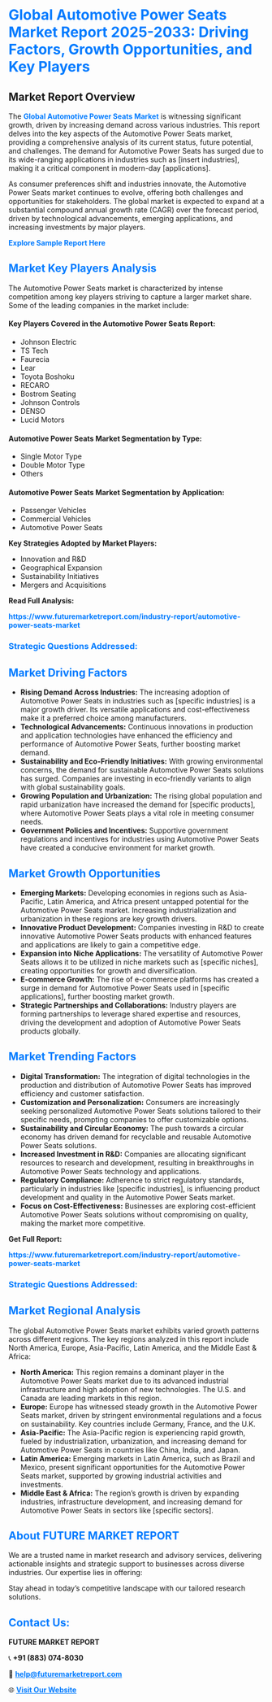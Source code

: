 <h1 style="color: #007BFF;">Global Automotive Power Seats Market Report 2025-2033: Driving Factors, Growth Opportunities, and Key Players</h1>

<section id="overview">
<h2>Market Report Overview</h2>
<p>The <a href="https://www.futuremarketreport.com/industry-report/automotive-power-seats-market" style="color: #007BFF; text-decoration: none;"><strong>Global Automotive Power Seats Market</strong></a> is witnessing significant growth, driven by increasing demand across various industries. This report delves into the key aspects of the Automotive Power Seats market, providing a comprehensive analysis of its current status, future potential, and challenges. The demand for Automotive Power Seats has surged due to its wide-ranging applications in industries such as [insert industries], making it a critical component in modern-day [applications].</p>
<p>As consumer preferences shift and industries innovate, the Automotive Power Seats market continues to evolve, offering both challenges and opportunities for stakeholders. The global market is expected to expand at a substantial compound annual growth rate (CAGR) over the forecast period, driven by technological advancements, emerging applications, and increasing investments by major players.</p>
</section>

<section id="overview">
<p><a href="https://www.futuremarketreport.com/request-sample/reportId=126666" style="color: #007BFF; text-decoration: none;"><strong>Explore Sample Report Here</strong></a></p>
</section>

<section id="key-players">
<h2 style="color: #007BFF;">Market Key Players Analysis</h2>
<p>The Automotive Power Seats market is characterized by intense competition among key players striving to capture a larger market share. Some of the leading companies in the market include:</p>
<h4>Key Players Covered in the Automotive Power Seats Report:</h4>
<ul><li>Johnson Electric</li><li>TS Tech</li><li>Faurecia</li><li>Lear</li><li>Toyota Boshoku</li><li>RECARO</li><li>Bostrom Seating</li><li>Johnson Controls</li><li>DENSO</li><li>Lucid Motors</li></ul>
<h4>Automotive Power Seats Market Segmentation by Type:</h4>
<ul><li>Single Motor Type</li><li>Double Motor Type</li><li>Others</li></ul>

<h4>Automotive Power Seats Market Segmentation by Application:</h4>
<ul><li>Passenger Vehicles</li><li>Commercial Vehicles</li><li>Automotive Power Seats</li></ul>
<p><strong>Key Strategies Adopted by Market Players:</strong></p>
<ul>
<li>Innovation and R&D</li>
<li>Geographical Expansion</li>
<li>Sustainability Initiatives</li>
<li>Mergers and Acquisitions</li>
</ul>
</section>

<section>
<p><strong>Read Full Analysis: </strong></p><a href="https://www.futuremarketreport.com/industry-report/automotive-power-seats-market" style="color: #007BFF; text-decoration: none;"><strong>https://www.futuremarketreport.com/industry-report/automotive-power-seats-market</strong></a>
<h3 style="color: #007BFF;">Strategic Questions Addressed:</h3>
</section>

<section id="driving-factors">
<h2 style="color: #007BFF;">Market Driving Factors</h2>
<ul>
<li><strong>Rising Demand Across Industries:</strong> The increasing adoption of Automotive Power Seats in industries such as [specific industries] is a major growth driver. Its versatile applications and cost-effectiveness make it a preferred choice among manufacturers.</li>
<li><strong>Technological Advancements:</strong> Continuous innovations in production and application technologies have enhanced the efficiency and performance of Automotive Power Seats, further boosting market demand.</li>
<li><strong>Sustainability and Eco-Friendly Initiatives:</strong> With growing environmental concerns, the demand for sustainable Automotive Power Seats solutions has surged. Companies are investing in eco-friendly variants to align with global sustainability goals.</li>
<li><strong>Growing Population and Urbanization:</strong> The rising global population and rapid urbanization have increased the demand for [specific products], where Automotive Power Seats plays a vital role in meeting consumer needs.</li>
<li><strong>Government Policies and Incentives:</strong> Supportive government regulations and incentives for industries using Automotive Power Seats have created a conducive environment for market growth.</li>
</ul>
</section>

<section id="growth-opportunities">
<h2 style="color: #007BFF;">Market Growth Opportunities</h2>
<ul>
<li><strong>Emerging Markets:</strong> Developing economies in regions such as Asia-Pacific, Latin America, and Africa present untapped potential for the Automotive Power Seats market. Increasing industrialization and urbanization in these regions are key growth drivers.</li>
<li><strong>Innovative Product Development:</strong> Companies investing in R&D to create innovative Automotive Power Seats products with enhanced features and applications are likely to gain a competitive edge.</li>
<li><strong>Expansion into Niche Applications:</strong> The versatility of Automotive Power Seats allows it to be utilized in niche markets such as [specific niches], creating opportunities for growth and diversification.</li>
<li><strong>E-commerce Growth:</strong> The rise of e-commerce platforms has created a surge in demand for Automotive Power Seats used in [specific applications], further boosting market growth.</li>
<li><strong>Strategic Partnerships and Collaborations:</strong> Industry players are forming partnerships to leverage shared expertise and resources, driving the development and adoption of Automotive Power Seats products globally.</li>
</ul>
</section>

<section id="trending-factors">
<h2 style="color: #007BFF;">Market Trending Factors</h2>
<ul>
<li><strong>Digital Transformation:</strong> The integration of digital technologies in the production and distribution of Automotive Power Seats has improved efficiency and customer satisfaction.</li>
<li><strong>Customization and Personalization:</strong> Consumers are increasingly seeking personalized Automotive Power Seats solutions tailored to their specific needs, prompting companies to offer customizable options.</li>
<li><strong>Sustainability and Circular Economy:</strong> The push towards a circular economy has driven demand for recyclable and reusable Automotive Power Seats solutions.</li>
<li><strong>Increased Investment in R&D:</strong> Companies are allocating significant resources to research and development, resulting in breakthroughs in Automotive Power Seats technology and applications.</li>
<li><strong>Regulatory Compliance:</strong> Adherence to strict regulatory standards, particularly in industries like [specific industries], is influencing product development and quality in the Automotive Power Seats market.</li>
<li><strong>Focus on Cost-Effectiveness:</strong> Businesses are exploring cost-efficient Automotive Power Seats solutions without compromising on quality, making the market more competitive.</li>
</ul>
</section>

<section>
<p><strong>Get Full Report: </strong></p><a href="https://www.futuremarketreport.com/industry-report/automotive-power-seats-market" style="color: #007BFF; text-decoration: none;"><strong>https://www.futuremarketreport.com/industry-report/automotive-power-seats-market</strong></a>
<h3 style="color: #007BFF;">Strategic Questions Addressed:</h3>
</section>


<section id="regional-analysis">
<h2 style="color: #007BFF;">Market Regional Analysis</h2>
<p>The global Automotive Power Seats market exhibits varied growth patterns across different regions. The key regions analyzed in this report include North America, Europe, Asia-Pacific, Latin America, and the Middle East & Africa:</p>
<ul>
<li><strong>North America:</strong> This region remains a dominant player in the Automotive Power Seats market due to its advanced industrial infrastructure and high adoption of new technologies. The U.S. and Canada are leading markets in this region.</li>
<li><strong>Europe:</strong> Europe has witnessed steady growth in the Automotive Power Seats market, driven by stringent environmental regulations and a focus on sustainability. Key countries include Germany, France, and the U.K.</li>
<li><strong>Asia-Pacific:</strong> The Asia-Pacific region is experiencing rapid growth, fueled by industrialization, urbanization, and increasing demand for Automotive Power Seats in countries like China, India, and Japan.</li>
<li><strong>Latin America:</strong> Emerging markets in Latin America, such as Brazil and Mexico, present significant opportunities for the Automotive Power Seats market, supported by growing industrial activities and investments.</li>
<li><strong>Middle East & Africa:</strong> The region’s growth is driven by expanding industries, infrastructure development, and increasing demand for Automotive Power Seats in sectors like [specific sectors].</li>
</ul>
</section>

<footer>
<h2 style="color: #007BFF;">About FUTURE MARKET REPORT</h2>
<p>We are a trusted name in market research and advisory services, delivering actionable insights and strategic support to businesses across diverse industries. Our expertise lies in offering:</p>

<p>Stay ahead in today’s competitive landscape with our tailored research solutions.</p>

<h2 style="color: #007BFF;">Contact Us:</h2>
<p><strong>FUTURE MARKET REPORT</strong></p>
<p>📞 <strong>+91 (883) 074-8030</strong></p>
<p>📧 <strong><a href="mailto:help@futuremarketreport.com" style="color: #007BFF;">help@futuremarketreport.com</a></strong></p>
<p>🌐 <strong><a href="https://www.futuremarketreport.com/" style="color: #007BFF;">Visit Our Website</a></strong></p>
</footer>